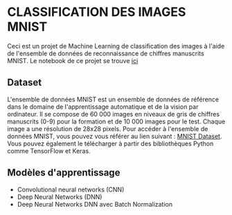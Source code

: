 # CLASSIFICATION DES IMAGES MNIST

Ceci est un  projet de Machine Learning de classification des images à l'aide de l'ensemble de données de reconnaissance de chiffres manuscrits MNIST.
Le notebook de ce projet se trouve [ici](https://github.com/MarieRoger/Classification-des-images-MNSIT/blob/main/Classification%20des%20images%20de%20MNSIT.ipynb)

## Dataset
L'ensemble de données MNIST est un ensemble de données de référence dans le domaine de l'apprentissage automatique et de la vision par ordinateur. Il se compose de 60 000 images en niveaux de gris de chiffres manuscrits (0-9) pour la formation et de 10 000 images pour le test. Chaque image a une résolution de 28x28 pixels.
Pour accéder à l'ensemble de données MNIST, vous pouvez vous référer au lien suivant : [MNIST Dataset](https://yann.lecun.com/exdb/mnist/). Vous pouvez également le télécharger à partir des bibliothèques Python comme TensorFlow et Keras.

## Modèles d'apprentissage
* Convolutional neural networks (CNN)
* Deep Neural Networks (DNN)
* Deep Neural Networks DNN avec Batch Normalization
